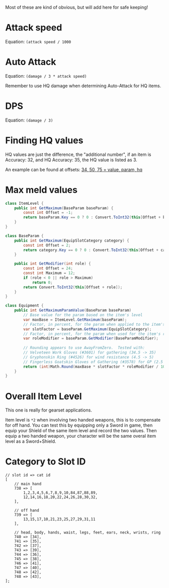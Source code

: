 Most of these are kind of obvious, but will add here for safe keeping!

# Attack speed

Equation: `(attack speed / 1000 `

# Auto Attack

Equation: `(damage / 3 * attack speed)`

Remember to use HQ damage when determining Auto-Attack for HQ items.

# DPS

Equation: `(damage / 3)`

# Finding HQ values

HQ values are just the difference, the "additional number", if an item is Accuracy: 32, and HQ Accuracy: 35, the HQ value is listed as 3.

An example can be found at offsets: [34, 50, 75 = value, param, hq](https://github.com/viion/XIV-Datamining/blob/master/offsets/Items/items_csv_xivdb_unverified.txt#L15-L17)

# Max meld values

```csharp
class ItemLevel {
    public int GetMaximum(BaseParam baseParam) {
        const int Offset = -1;
        return baseParam.Key == 0 ? 0 : Convert.ToInt32(this[Offset + baseParam.Key]);
    }
}

class BaseParam {
    public int GetMaximum(EquipSlotCategory category) {
        const int Offset = 2;
        return category.Key == 0 ? 0 : Convert.ToInt32(this[Offset + category.Key]);
    }

    public int GetModifier(int role) {
        const int Offset = 24;
        const int Maximum = 12;
        if (role < 0 || role > Maximum)
            return 0;
        return Convert.ToInt32(this[Offset + role]);
    }
}

class Equipment {
    public int GetMaximumParamValue(BaseParam baseParam)
        // Base value for the param based on the item's level
        var maxBase = ItemLevel.GetMaximum(baseParam);
        // Factor, in percent, for the param when applied to the item's equip slot
        var slotFactor = baseParam.GetMaximum(EquipSlotCategory);
        // Factor, in percent, for the param when used for the item's role
        var roleModifier = baseParam.GetModifier(BaseParamModifier);
    
        // Rounding appears to use AwayFromZero.  Tested with:
        // Velveteen Work Gloves (#3601) for gathering (34.5 -> 35)
        // Gryphonskin Ring (#4526) for wind resistance (4.5 -> 5)
        // Fingerless Goatskin Gloves of Gathering (#3578) for GP (2.5 -> 3)
        return (int)Math.Round(maxBase * slotFactor * roleModifier / 10000.0, MidpointRounding.AwayFromZero);
    }
}
```

# Overall Item Level

This one is really for gearset applications. 

Item level is `*2` when involving two handed weapons, this is to compensate for off hand. You can test this by equipping only a Sword in game, then equip your Shield of the same item level and record the two values. Then equip a two handed weapon, your character will be the same overal item level as a Sword+Shield.

# Category to Slot ID
```
// slot id => cat id
[
    // main hand
    738 => [
        1,2,3,4,5,6,7,8,9,10,84,87,88,89,
        12,14,16,18,20,22,24,26,28,30,32,
    ],

    // off hand
    739 => [
        13,15,17,10,21,23,25,27,29,31,11
    ],

    // head, body, hands, waist, legs, feet, ears, neck, wrists, ring
    740 => [34],
    741 => [35],
    742 => [37],
    743 => [39],
    744 => [36],
    745 => [38],
    746 => [41],
    747 => [40],
    748 => [42],
    748 => [43],
];
```
